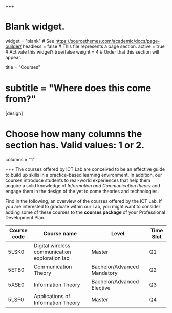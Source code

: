 +++
# Blank widget.
widget = "blank"  # See https://sourcethemes.com/academic/docs/page-builder/
headless = false  # This file represents a page section.
active = true  # Activate this widget? true/false
weight = 4  # Order that this section will appear.

title = "Courses"
# subtitle = "Where does this come from?"

[design]
  # Choose how many columns the section has. Valid values: 1 or 2.
  columns = "1"

+++
The courses offered by ICT Lab are conceived to be an effective guide to build up skills in a practice-based learning environment. In addition, our courses introduce students to real-world experiences that help them acquire a solid knowledge of *Information and Communication theory* and engage them in the design of the yet to come theories and technologies.

Find in the following, an overview of the courses offered by the ICT Lab. If you are interested to graduate within our Lab, you might want to consider adding some of these courses to the **courses package** of your Professional Development Plan.

| Course code   | Course name                        | Level                       | Time Slot |
|---------------|------------------------------------|-----------------------------|-----------|
| 5LSK0         | Digital wireless communication exploration lab| Master           | Q1        |
| 5ETB0         | Communication Theory               |Bachelor/Advanced Mandatory  | Q2        |
| 5XSE0         | Information Theory                 |Bachelor/Advanced Elective   | Q3        |
| 5LSF0         | Applications of Information Theory | Master                      | Q4        |
